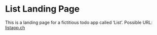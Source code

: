 # List Landing Page
This is a landing page for a fictitious todo app called ‘List’.
Possible URL: [listapp.ch](https://www.listapp.ch)
